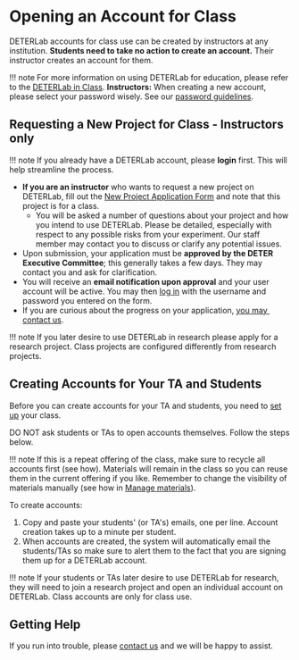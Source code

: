 # Opening an Account for Class

DETERLab accounts for class use can be created by instructors at any institution. **Students need to take no action to create an account.** Their instructor creates an account for them. 

!!! note
    For more information on using DETERLab for education, please refer to the [DETERLab in Class](../education/index.md).
    **Instructors:** When creating a new account, please select your password wisely. See our [password guidelines](passwords.md).
    
## Requesting a New Project for Class - Instructors only

!!! note
    If you already have a DETERLab account, please **login** first. This will help streamline the process.


- **If you are an instructor** who wants to request a new project on DETERLab, fill out the ​[New Project Application Form](https://www.isi.deterlab.net/newproject.php) and note that this project is for a class. 
    - You will be asked a number of questions about your project and how you intend to use DETERLab. Please be detailed, especially with respect to any possible risks from your experiment. Our staff member may contact you to discuss or clarify any potential issues.
- Upon submission, your application must be **approved by the DETER Executive Committee**; this generally takes a few days. They may contact you and ask for clarification.
- You will receive an **email notification upon approval** and your user account will be active. You may then [log in](https://www.isi.deterlab.net) with the username and password you entered on the form.
- If you are curious about the progress on your application, [you may ​contact us](https://www.deter-project.org/contact).

!!! note
    If you later desire to use DETERLab in research please apply for a research project. Class projects are configured differently from research projects.

## Creating Accounts for Your TA and Students

Before you can create accounts for your TA and students, you need to [set up](../education/course-setup.md) your class.

DO NOT ask students or TAs to open accounts themselves. Follow the steps below.


!!! note
    If this is a repeat offering of the class, make sure to recycle all accounts first (see how). Materials will remain in the class so you can reuse them in the current offering if you like. Remember to change the visibility of materials manually (see how in [Manage materials](education/course-etup/#managing-a-class)).

To create accounts:

1. Copy and paste your students' (or TA's) emails, one per line. Account creation takes up to a minute per student.
2. When accounts are created, the system will automatically email the students/TAs so make sure to alert them to the fact that you are signing them up for a DETERLab account.

!!! note
    If your students or TAs later desire to use DETERLab for research, they will need to join a research project and open an individual account on DETERLab. Class accounts are only for class use.

## Getting Help

If you run into trouble, please ​[contact us](https://www.deter-project.org/contact) and we will be happy to assist.
